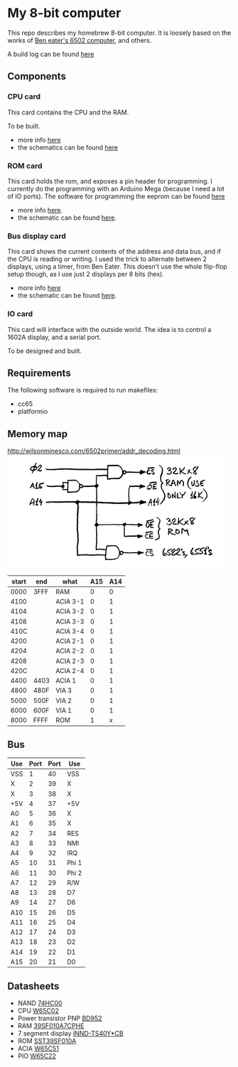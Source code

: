 # My 8-bit computer

This repo describes my homebrew 8-bit computer. 
It is loosely based on the works of  [Ben eater's 6502 computer](https://eater.net/6502), and others.

A build log can be found [here](https://hsmade.github.io/8bit-computer)

## Components
### CPU card
This card contains the CPU and the RAM.

To be built.

* more info [here](CPU/README.md)
* the schematics can be found [here](CPU/kicad/)

### ROM card
This card holds the rom, and exposes a pin header for programming.
I currently do the programming with an Arduino Mega (because I need a lot of IO ports).
The software for programming the eeprom can be found [here](ROM/programmer/README.md)

* more info [here](ROM/README.md).
* the schematic can be found [here](ROM/kicad/).

### Bus display card
This card shows the current contents of the address and data bus, and if the CPU is reading or writing.
I used the trick to alternate between 2 displays, using a timer, from Ben Eater.
This doesn't use the whole flip-flop setup though, as I use just 2 displays per 8 bits (hex).

* more info [here](bus-display/README.md)
* the schematic can be found [here](bus-display/kicad/).

### IO card
This card will interface with the outside world.
The idea is to control a 1602A display, and a serial port.

To be designed and built.

## Requirements
The following software is required to run makefiles:
* cc65
* platformio

## Memory map
http://wilsonminesco.com/6502primer/addr_decoding.html
![address decoder](address-decoder.jpg)


| start | end  | what     | A15 | A14 | 
|-------|------|----------|-----|-----|
| 0000  | 3FFF | RAM      |   0 |   0 | 
| 4100  |      | ACIA 3-1 |   0 |   1 |
| 4104  |      | ACIA 3-2 |   0 |   1 |
| 4108  |      | ACIA 3-3 |   0 |   1 |
| 410C  |      | ACIA 3-4 |   0 |   1 |
| 4200  |      | ACIA 2-1 |   0 |   1 |
| 4204  |      | ACIA 2-2 |   0 |   1 |
| 4208  |      | ACIA 2-3 |   0 |   1 |
| 420C  |      | ACIA 2-4 |   0 |   1 |
| 4400  | 4403 | ACIA 1   |   0 |   1 |
| 4800  | 480F | VIA 3    |   0 |   1 |
| 5000  | 500F | VIA 2    |   0 |   1 |
| 6000  | 600F | VIA 1    |   0 |   1 |
| 8000  | FFFF | ROM      |   1 |   x |


## Bus

| Use | Port | Port | Use   |
|-----|------|------|-------|
| VSS | 1    | 40   | VSS   |
| X   | 2    | 39   | X     |
| X   | 3    | 38   | X     |
| +5V | 4    | 37   | +5V   |
| A0  | 5    | 36   | X     |
| A1  | 6    | 35   | X     |
| A2  | 7    | 34   | RES   |
| A3  | 8    | 33   | NMI   |
| A4  | 9    | 32   | IRQ   |
| A5  | 10   | 31   | Phi 1 |
| A6  | 11   | 30   | Phi 2 |
| A7  | 12   | 29   | R/W   |
| A8  | 13   | 28   | D7    |
| A9  | 14   | 27   | D6    |
| A10 | 15   | 26   | D5    |
| A11 | 16   | 25   | D4    |
| A12 | 17   | 24   | D3    |
| A13 | 18   | 23   | D2    |
| A14 | 19   | 22   | D1    |
| A15 | 20   | 21   | D0    |

## Datasheets
* NAND [74HC00](https://www.mouser.com/catalog/specsheets/nxp_74hc_hct00.pdf)
* CPU [W65C02](https://nl.mouser.com/datasheet/2/436/w65c02s-2572.pdf)
* Power transistor PNP [BD952](https://nl.mouser.com/datasheet/2/54/bd646-1159083.pdf)
* RAM [39SF010A7CPHE](https://nl.mouser.com/datasheet/2/268/20005022C-1832260.pdf)
* 7 segment display [INND-TS40Y*CB](https://nl.mouser.com/datasheet/2/180/INND-TS40_Series_V1.0-1485199.pdf)
* ROM [SST39SF010A](https://nl.mouser.com/datasheet/2/268/20005022C-1832260.pdf)
* ACIA [W65C51](https://nl.mouser.com/datasheet/2/436/WDC_Datasheet%20Update_20141024-1211725.pdf)
* PIO [W65C22](https://nl.mouser.com/datasheet/2/436/w65c22-1197.pdf)
